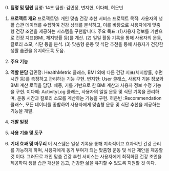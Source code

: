 0. **팀명 및 팀원**
팀명: 14조
팀원: 김민정, 변지현, 이다혜, 허은빈

1. **프로젝트 개요**
프로젝트명: 개인 맞춤 건강 추천 서비스
프로젝트 목적: 사용자의 생활 습관 데이터를 수집하여 건강 상태를 분석하고, 이를 바탕으로 사용자에게 맞춤형 건강 조언을 제공하는 시스템을 구현합니다.
주요 목표:
(1)사용자 정보를 기반으로 건장 지표(BMI, 체지방률 등)를 계산.
(2) 일일 활동 기록을 통해 사용자의 운동, 칼로리 소모, 식단 등을 분석.
(3) 맞춤형 운동 및 식단 추천을 통해 사용자가 건강한 생활 습관을 유지하도록 도움.

2. **주요 기능**

3. **역할 분담**
김민정: HealthMetric 클래스, BMI 외에 다른 건강 지표(체지방률, 수면 시간 등)를 측정하고 관리하는 기능 구현.
변지현: User 클래스, 사용자 기본 정보와 BMI 계산 로직을 담당. 체중, 키를 기반으로 한 BMI 계산과 사용자 정보 수정 기능을 구현.
이다혜: ActivityLog 클래스, 사용자의 일일 운동 및 식단 기록을 관리하며, 운동 시간과 칼로리 소모를 계산하는 기능을 구현.
허은빈 :Recommendation 클래스, 모든 데이터를 종합하여 사용자에게 맞춤형 운동 및 식단 추천을 제공하는 기능을 개발.

4. **개발 일정**

5. **사용 기술 및 도구** 

6. **기대 효과 및 마무리**
이 시스템은 일상 기록을 통해 지속적이고 효과적인 건강 관리를 가능하게 하며, 사용자에게 동기 부여가 되는 맞춤형 운동 및 식단 제안을 제공할 것 이다.
그러므로 개인 맞춤 건강 추천 서비스는 사용자에게 최적화된 건강 조언을 제공하여 생활 습관 개선을 돕고, 건강한 삶을 유지할 수 있도록 지원할 것 이다. 